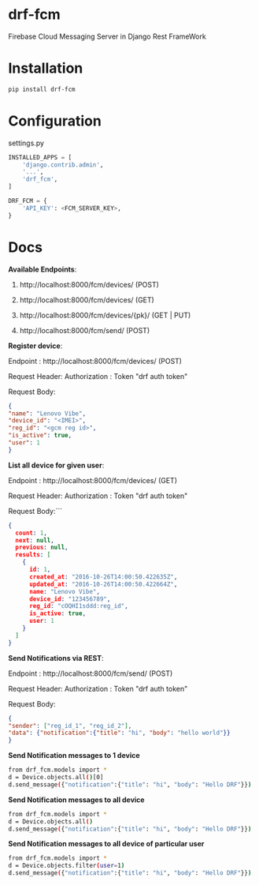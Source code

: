# drf-fcm
Firebase Cloud Messaging Server in Django Rest FrameWork

# Installation
```bash
pip install drf-fcm
```

# Configuration

settings.py

```python
INSTALLED_APPS = [
    'django.contrib.admin',
    '...',
    'drf_fcm',
]
```

```python
DRF_FCM = {
    'API_KEY': <FCM_SERVER_KEY>,
}
```

# Docs

**Available Endpoints**:

1. http://localhost:8000/fcm/devices/ (POST)

2. http://localhost:8000/fcm/devices/ (GET)

3. http://localhost:8000/fcm/devices/{pk}/ (GET | PUT)

4. http://localhost:8000/fcm/send/ (POST)

**Register device**:

Endpoint : http://localhost:8000/fcm/devices/ (POST)

Request Header: Authorization : Token "drf auth token"

Request Body:

```json
{
"name": "Lenovo Vibe",
"device_id": "<IMEI>",
"reg_id": "<gcm reg id>",
"is_active": true,
"user": 1
}
```

**List all device for given user**:

Endpoint : http://localhost:8000/fcm/devices/ (GET)

Request Header: Authorization : Token "drf auth token"

Request Body:```

```json
{
  count: 1,
  next: null,
  previous: null,
  results: [
    {
      id: 1,
      created_at: "2016-10-26T14:00:50.422635Z",
      updated_at: "2016-10-26T14:00:50.422664Z",
      name: "Lenovo Vibe",
      device_id: "123456789",
      reg_id: "cOQHI1sddd:reg_id",
      is_active: true,
      user: 1
    }
  ]
}
```

**Send Notifications via REST**:

Endpoint : http://localhost:8000/fcm/send/ (POST)

Request Header: Authorization : Token "drf auth token"

Request Body:

```json
{
"sender": ["reg_id_1", "reg_id_2"],
"data": {"notification":{"title": "hi", "body": "hello world"}}
}
```

**Send Notification messages to 1 device**

```bash
from drf_fcm.models import *
d = Device.objects.all()[0]
d.send_message({"notification":{"title": "hi", "body": "Hello DRF"}})
```

**Send Notification messages to all device**

```bash
from drf_fcm.models import *
d = Device.objects.all()
d.send_message({"notification":{"title": "hi", "body": "Hello DRF"}})
```


**Send Notification messages to all device of particular user**

```bash
from drf_fcm.models import *
d = Device.objects.filter(user=1)
d.send_message({"notification":{"title": "hi", "body": "Hello DRF"}})
```
